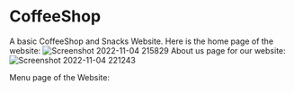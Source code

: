 # CoffeeShop
A  basic CoffeeShop and Snacks Website.
Here is the home page of the website:
![Screenshot 2022-11-04 215829](https://user-images.githubusercontent.com/91194192/200028997-2e2b389c-9f48-4cba-91d2-d663aedadbca.png)
About us page for our website:
![Screenshot 2022-11-04 221243](https://user-images.githubusercontent.com/91194192/200030279-a15ef6fe-f7ca-486e-a4da-8c4eae4e87e6.png)

Menu page of the Website:

